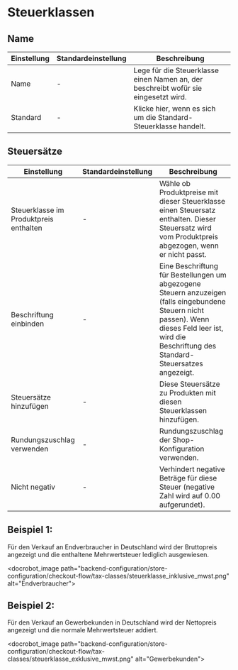 # Steuerklassen

## Name 

<table>
	<thead>
		<tr>
			<th>Einstellung</th>
			<th>Standardeinstellung</th>
			<th>Beschreibung</th>
		</tr>
	</thead>
	<tbody>
		<tr>
			<td>Name</td>
			<td>-</td>
			<td>Lege für die Steuerklasse einen Namen an, der beschreibt wofür sie eingesetzt wird.</td>
		</tr>
		<tr>
			<td>Standard</td>
			<td>-</td>
			<td>Klicke hier, wenn es sich um die Standard-Steuerklasse handelt.</td>
		</tr>
	</tbody>
</table>

## Steuersätze

<table>
	<thead>
		<tr>
			<th>Einstellung</th>
			<th>Standardeinstellung</th>
			<th>Beschreibung</th>
		</tr>
	</thead>
	<tbody>
		<tr>
			<td>Steuerklasse im Produktpreis enthalten</td>
			<td>-</td>
			<td>Wähle ob Produktpreise mit dieser Steuerklasse einen Steuersatz enthalten. Dieser Steuersatz wird vom Produktpreis abgezogen, wenn er nicht passt.</td>
		</tr>
		<tr>
			<td>Beschriftung einbinden</td>
			<td>-</td>
			<td>Eine Beschriftung für Bestellungen um abgezogene Steuern anzuzeigen (falls eingebundene Steuern nicht passen). Wenn dieses Feld leer ist, wird die Beschriftung des Standard-Steuersatzes angezeigt.</td>
		</tr>
		<tr>
			<td>Steuersätze hinzufügen</td>
			<td>-</td>
			<td>Diese Steuersätze zu Produkten mit diesen Steuerklassen hinzufügen.</td>
		</tr>
		<tr>
			<td>Rundungszuschlag verwenden</td>
			<td>-</td>
			<td>Rundungszuschlag der Shop-Konfiguration verwenden.</td>
		</tr>
		<tr>
			<td>Nicht negativ</td>
			<td>-</td>
			<td>Verhindert negative Beträge für diese Steuer (negative Zahl wird auf 0.00 aufgerundet).</td>
		</tr>
	</tbody>
</table>

## Beispiel 1:

Für den Verkauf an Endverbraucher in Deutschland wird der Bruttopreis angezeigt und die enthaltene Mehrwertsteuer lediglich ausgewiesen.

<docrobot_image path="backend-configuration/store-configuration/checkout-flow/tax-classes/steuerklasse_inklusive_mwst.png" alt="Endverbraucher">


## Beispiel 2:

Für den Verkauf an Gewerbekunden in Deutschland wird der Nettopreis angezeigt und die normale Mehrwertsteuer addiert.

<docrobot_image path="backend-configuration/store-configuration/checkout-flow/tax-classes/steuerklasse_exklusive_mwst.png" alt="Gewerbekunden">